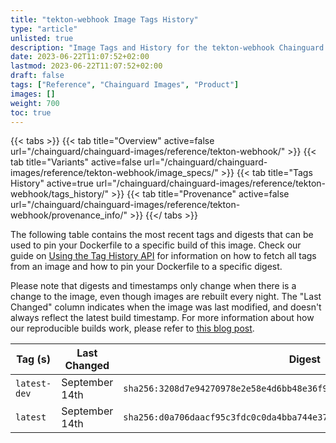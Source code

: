 ```yaml
---
title: "tekton-webhook Image Tags History"
type: "article"
unlisted: true
description: "Image Tags and History for the tekton-webhook Chainguard Image"
date: 2023-06-22T11:07:52+02:00
lastmod: 2023-06-22T11:07:52+02:00
draft: false
tags: ["Reference", "Chainguard Images", "Product"]
images: []
weight: 700
toc: true
---
```


{{< tabs >}}
{{< tab title="Overview" active=false url="/chainguard/chainguard-images/reference/tekton-webhook/" >}}
{{< tab title="Variants" active=false url="/chainguard/chainguard-images/reference/tekton-webhook/image_specs/" >}}
{{< tab title="Tags History" active=true url="/chainguard/chainguard-images/reference/tekton-webhook/tags_history/" >}}
{{< tab title="Provenance" active=false url="/chainguard/chainguard-images/reference/tekton-webhook/provenance_info/" >}}
{{</ tabs >}}

The following table contains the most recent tags and digests that can be used to pin your Dockerfile to a specific build of this image. Check our guide on [Using the Tag History API](/chainguard/chainguard-images/using-the-tag-history-api/) for information on how to fetch all tags from an image and how to pin your Dockerfile to a specific digest.

Please note that digests and timestamps only change when there is a change to the image, even though images are rebuilt every night. The "Last Changed" column indicates when the image was last modified, and doesn't always reflect the latest build timestamp. For more information about how our reproducible builds work, please refer to [this blog post](https://www.chainguard.dev/unchained/reproducing-chainguards-reproducible-image-builds).

| Tag (s)       | Last Changed   | Digest                                                                    |
|---------------|----------------|---------------------------------------------------------------------------|
|  `latest-dev` | September 14th | `sha256:3208d7e94270978e2e58e4d6bb48e36f930125402a867de10fb444ce16236dcc` |
|  `latest`     | September 14th | `sha256:d0a706daacf95c3fdc0c0da4bba744e3792775aa3ba1a01826ac1e8943e12ed2` |

